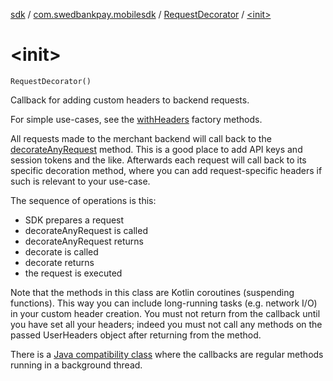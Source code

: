 [sdk](../../index.md) / [com.swedbankpay.mobilesdk](../index.md) / [RequestDecorator](index.md) / [&lt;init&gt;](./-init-.md)

# &lt;init&gt;

`RequestDecorator()`

Callback for adding custom headers to backend requests.

For simple use-cases, see the [withHeaders](with-headers.md) factory methods.

All requests made to the merchant backend will call back to
the [decorateAnyRequest](decorate-any-request.md) method. This is a good place to add
API keys and session tokens and the like. Afterwards each request
will call back to its specific decoration method, where you can
add request-specific headers if such is relevant to your use-case.

The sequence of operations is this:

* SDK prepares a request
* decorateAnyRequest is called
* decorateAnyRequest returns
* decorate is called
* decorate returns
* the request is executed

Note that the methods in this class are Kotlin coroutines
(suspending functions). This way you can include long-running
tasks (e.g. network I/O) in your custom header creation. You must
not return from the callback until you have set all your headers;
indeed you must not call any methods on the passed UserHeaders object
after returning from the method.

There is a [Java compatibility class](../-request-decorator-compat/index.md) where the callbacks
are regular methods running in a background thread.

